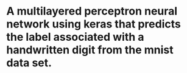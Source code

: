 # A multilayered perceptron neural network using keras that predicts the label associated with a handwritten digit from the mnist data set.
